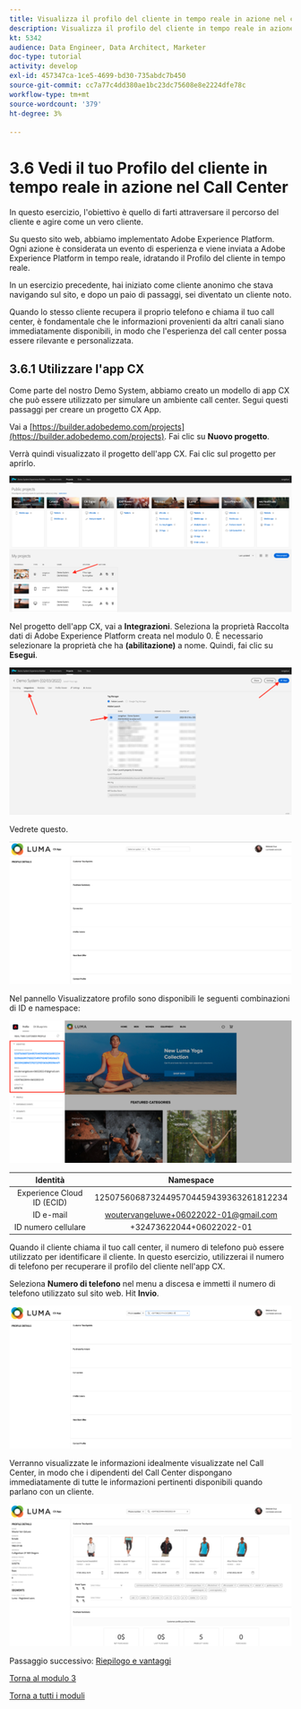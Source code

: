 ```yaml
---
title: Visualizza il profilo del cliente in tempo reale in azione nel call center
description: Visualizza il profilo del cliente in tempo reale in azione nel call center
kt: 5342
audience: Data Engineer, Data Architect, Marketer
doc-type: tutorial
activity: develop
exl-id: 457347ca-1ce5-4699-bd30-735abdc7b450
source-git-commit: cc7a77c4dd380ae1bc23dc75608e8e2224dfe78c
workflow-type: tm+mt
source-wordcount: '379'
ht-degree: 3%

---
```


# 3.6 Vedi il tuo Profilo del cliente in tempo reale in azione nel Call Center

In questo esercizio, l&#39;obiettivo è quello di farti attraversare il percorso del cliente e agire come un vero cliente.

Su questo sito web, abbiamo implementato Adobe Experience Platform. Ogni azione è considerata un evento di esperienza e viene inviata a Adobe Experience Platform in tempo reale, idratando il Profilo del cliente in tempo reale.

In un esercizio precedente, hai iniziato come cliente anonimo che stava navigando sul sito, e dopo un paio di passaggi, sei diventato un cliente noto.

Quando lo stesso cliente recupera il proprio telefono e chiama il tuo call center, è fondamentale che le informazioni provenienti da altri canali siano immediatamente disponibili, in modo che l&#39;esperienza del call center possa essere rilevante e personalizzata.

## 3.6.1 Utilizzare l&#39;app CX

Come parte del nostro Demo System, abbiamo creato un modello di app CX che può essere utilizzato per simulare un ambiente call center. Segui questi passaggi per creare un progetto CX App.

Vai a [https://builder.adobedemo.com/projects](https://builder.adobedemo.com/projects). Fai clic su **Nuovo progetto**.

Verrà quindi visualizzato il progetto dell&#39;app CX. Fai clic sul progetto per aprirlo.

![Demo](./images/cxapp3.png)

Nel progetto dell&#39;app CX, vai a **Integrazioni**. Seleziona la proprietà Raccolta dati di Adobe Experience Platform creata nel modulo 0. È necessario selezionare la proprietà che ha **(abilitazione)** a nome. Quindi, fai clic su **Esegui**.

![Demo](./images/cxapp4.png)

Vedrete questo.

![Demo](./images/cxapp5.png)

Nel pannello Visualizzatore profilo sono disponibili le seguenti combinazioni di ID e namespace:

![Profilo cliente](./images/identities.png)

| Identità | Namespace |
|:-------------:| :---------------:|
| Experience Cloud ID (ECID) | 12507560687324495704459439363261812234 |
| ID e-mail | woutervangeluwe+06022022-01@gmail.com |
| ID numero cellulare | +32473622044+06022022-01 |

Quando il cliente chiama il tuo call center, il numero di telefono può essere utilizzato per identificare il cliente. In questo esercizio, utilizzerai il numero di telefono per recuperare il profilo del cliente nell&#39;app CX.

Seleziona **Numero di telefono** nel menu a discesa e immetti il numero di telefono utilizzato sul sito web. Hit **Invio**.

![Demo](./images/19.png)

Verranno visualizzate le informazioni idealmente visualizzate nel Call Center, in modo che i dipendenti del Call Center dispongano immediatamente di tutte le informazioni pertinenti disponibili quando parlano con un cliente.

![Demo](./images/20.png)

Passaggio successivo: [Riepilogo e vantaggi](./summary.md)

[Torna al modulo 3](./real-time-customer-profile.md)

[Torna a tutti i moduli](../../overview.md)
